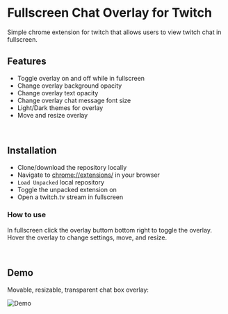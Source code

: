 # Fullscreen Chat Overlay for Twitch

Simple chrome extension for twitch that allows users to view twitch chat in fullscreen.


## Features
- Toggle overlay on and off while in fullscreen
- Change overlay background opacity
- Change overlay text opacity
- Change overlay chat message font size
- Light/Dark themes for overlay
- Move and resize overlay

<br>

## Installation

- Clone/download the repository locally
- Navigate to [chrome://extensions/](chrome://extensions/) in your browser
- `Load Unpacked` local repository
- Toggle the unpacked extension on
- Open a twitch.tv stream in fullscreen

### How to use
 In fullscreen click the overlay buttom bottom right to toggle the overlay. Hover the overlay to change settings, move, and resize.

<br>

## Demo

Movable, resizable, transparent chat box overlay:

![Demo](demo/vid.gif "chat on fullscreen video")